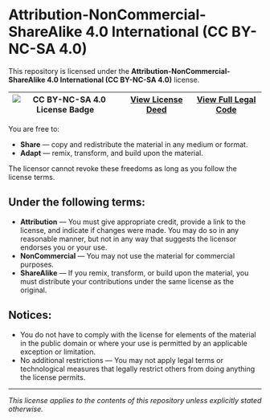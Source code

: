 # Attribution-NonCommercial-ShareAlike 4.0 International (CC BY-NC-SA 4.0)

This repository is licensed under the **Attribution-NonCommercial-ShareAlike 4.0 International (CC BY-NC-SA 4.0)** license.


| ![CC BY-NC-SA 4.0 License Badge][cc-by-nc-sa-image]  |  [View License Deed][cc-by-nc-sa-deed]  |  [View Full Legal Code][cc-by-nc-sa-legal-code] |
|-|-|-|

You are free to:
- **Share** — copy and redistribute the material in any medium or format.
- **Adapt** — remix, transform, and build upon the material.

The licensor cannot revoke these freedoms as long as you follow the license terms.

## Under the following terms:
- **Attribution** — You must give appropriate credit, provide a link to the license, and indicate if changes were made. You may do so in any reasonable manner, but not in any way that suggests the licensor endorses you or your use.
- **NonCommercial** — You may not use the material for commercial purposes.
- **ShareAlike** — If you remix, transform, or build upon the material, you must distribute your contributions under the same license as the original.

## Notices:
- You do not have to comply with the license for elements of the material in the public domain or where your use is permitted by an applicable exception or limitation.
- No additional restrictions — You may not apply legal terms or technological measures that legally restrict others from doing anything the license permits.


---
*This license applies to the contents of this repository unless explicitly stated otherwise.*


[cc-by-nc-sa-image]: https://licensebuttons.net/l/by-nc-sa/4.0/88x31.png 
[cc-by-nc-sa-deed]: https://creativecommons.org/licenses/by-nc-sa/4.0/
[cc-by-nc-sa-legal-code]: https://creativecommons.org/licenses/by-nc-sa/4.0/legalcode

<!--
# Creative Commons Attribution-NonCommercial-NoDerivatives 4.0 International License (CC BY-NC-ND 4.0)

## License Summary

You are free to:

- **Share** — copy and redistribute the material in any medium or format.

Under the following terms:

- **Attribution** — You must give appropriate credit, provide a link to the license, and indicate if changes were made.
- **NonCommercial** — You may not use the material for commercial purposes.
- **NoDerivatives** — If you remix, transform, or build upon the material, you may not distribute the modified material.
- **No additional restrictions** — You may not apply legal terms or technological measures that legally restrict others from doing anything the license permits.

## Additional Information

You do not have to comply with the license for elements of the material in the public domain or where your use is permitted by an applicable exception or limitation.

No warranties are given. The license may not give you all of the permissions necessary for your intended use. For example, other rights such as publicity, privacy, or moral rights may limit how you use the material.

This deed highlights only some of the key features and terms of the actual license. It is not a license and has no legal value. You should carefully review all of the terms and conditions of the actual license before using the licensed material.

For the full legal code, please visit: [CC BY-NC-ND 4.0 Legal Code](https://creativecommons.org/licenses/by-nc-nd/4.0/legalcode).
-->
